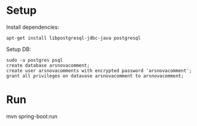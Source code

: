 # Setup

Install dependencies:
```
apt-get install libpostgresql-jdbc-java postgresql
```

Setup DB:

```
sudo -u postgres psql
create database arsnovacomment;
create user arsnovacomments with encrypted password 'arsnovacomment';
grant all privileges on datavase arsnovacomment to arsnovacomment;
```


# Run
mvn spring-boot:run
